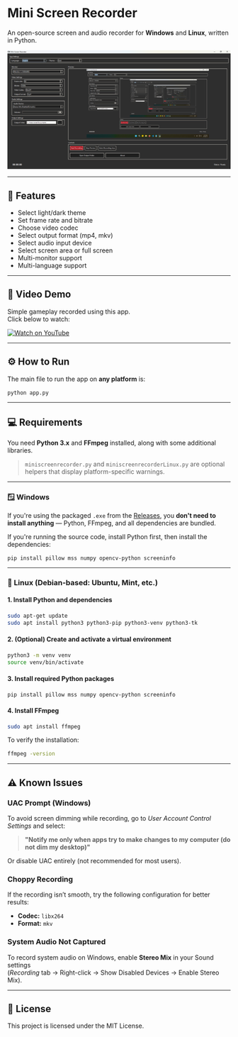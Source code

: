 # Mini Screen Recorder

An open-source screen and audio recorder for **Windows** and **Linux**, written in Python.

<p align="center">
  <img src="./Capture.png" alt="Mini Screen Recorder UI">
</p>

---

## 🎯 Features

- Select light/dark theme
- Set frame rate and bitrate
- Choose video codec
- Select output format (mp4, mkv)
- Select audio input device
- Select screen area or full screen
- Multi-monitor support
- Multi-language support

---

## 🎥 Video Demo

Simple gameplay recorded using this app.  
Click below to watch:

[![Watch on YouTube](https://img.shields.io/badge/YouTube-Watch%20Video-red?style=for-the-badge&logo=youtube)](https://youtu.be/7Ji-maVmPac)

---

## ⚙️ How to Run

The main file to run the app on **any platform** is:

```bash
python app.py
```

---

## 💻 Requirements

You need **Python 3.x** and **FFmpeg** installed, along with some additional libraries.

> `miniscreenrecorder.py` and `miniscreenrecorderLinux.py` are optional helpers that display platform-specific warnings.

---

### 🪟 Windows

If you're using the packaged `.exe` from the [Releases](https://github.com/Lextrack/MiniScreenRecorder/releases), you **don't need to install anything** — Python, FFmpeg, and all dependencies are bundled.

If you're running the source code, install Python first, then install the dependencies:

```bash
pip install pillow mss numpy opencv-python screeninfo
```

---

### 🐧 Linux (Debian-based: Ubuntu, Mint, etc.)

#### 1. Install Python and dependencies

```bash
sudo apt-get update
sudo apt install python3 python3-pip python3-venv python3-tk
```

#### 2. (Optional) Create and activate a virtual environment

```bash
python3 -m venv venv
source venv/bin/activate
```

#### 3. Install required Python packages

```bash
pip install pillow mss numpy opencv-python screeninfo
```

#### 4. Install FFmpeg

```bash
sudo apt install ffmpeg
```

To verify the installation:

```bash
ffmpeg -version
```

---

## ⚠️ Known Issues

### UAC Prompt (Windows)

To avoid screen dimming while recording, go to *User Account Control Settings* and select:

> **"Notify me only when apps try to make changes to my computer (do not dim my desktop)"**

Or disable UAC entirely (not recommended for most users).

### Choppy Recording

If the recording isn’t smooth, try the following configuration for better results:

- **Codec:** `libx264`
- **Format:** `mkv`

### System Audio Not Captured

To record system audio on Windows, enable **Stereo Mix** in your Sound settings  
(*Recording* tab → Right-click → Show Disabled Devices → Enable Stereo Mix).

---

## 📄 License

This project is licensed under the MIT License.
